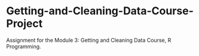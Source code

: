 # Getting-and-Cleaning-Data-Course-Project
Assignment for the Module 3: Getting and Cleaning Data Course, R Programming. 
